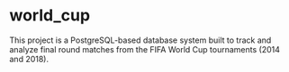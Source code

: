 # world_cup
This project is a PostgreSQL-based database system built to track and analyze final round matches from the FIFA World Cup tournaments (2014 and 2018).
